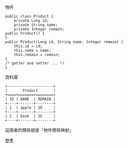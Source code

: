 物件
```
public class Product {
	private Long id;
	private String name;
	private Integer remain;
public Product() {
}
public Product(Long id, String name, Integer remain) {
	this.id = id;
	this.name = name;
	this.remain = remain;
}
/* getter and setter ... */
}
```

資料庫
```
+---------------------+
|       Product       |
+====+=======+========+
| ID | NAME  | REMAIN |
+----+-------+--------+
| 1  | apple | 10     |
+----+-------+--------+
| 2  | book  | 15     |
+----+-------+--------+
```

這兩者的關係就是「物件關係映射」

[參考](https://medium.com/learning-from-jhipster/13-%E7%94%9A%E9%BA%BC%E6%98%AF-jdbc-orm-jpa-orm%E6%A1%86%E6%9E%B6-hibernate-c762a8c5e112)
